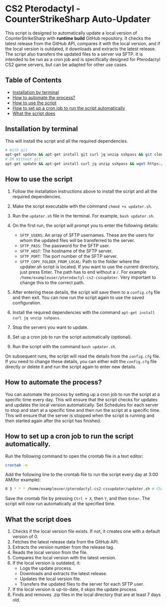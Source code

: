 # CS2 Pterodactyl - CounterStrikeSharp Auto-Updater

This script is designed to automatically update a local version of CounterStrikeSharp with **runtime build** GitHub repository. It checks the latest release from the GitHub API, compares it with the local version, and if the local version is outdated, it downloads and extracts the latest release. The script also transfers the updated files to a server via SFTP. It is intended to be run as a cron job and is specifically designed for Pterodactyl CS2 game servers, but can be adapted for other use cases.

## Table of Contents
- [Installation by terminal](#installation-by-terminal)
- [How to automate the process?](#how-to-automate-the-process)
- [How to use the script](#how-to-use-the-script)
- [How to set up a cron job to run the script automatically](#how-to-set-up-a-cron-job-to-run-the-script-automatically)
- [What the script does](#what-the-script-does)

## Installation by terminal
This will install the script and all the required dependencies.
```bash
# With git
apt-get update && apt-get install git curl jq unzip sshpass && git clone https://github.com/pimpmyname3/pterodactyl-cs2-cssupdater.git && cd pterodactyl-cs2-cssupdater && chmod +x updater.sh
# OR Without git
apt-get update && apt-get install curl jq unzip sshpass && wget https://raw.githubusercontent.com/pimpmyname3/pterodactyl-cs2-cssupdater/main/updater.sh && mkdir pterodactyl-cs2-cssupdater && mv updater.sh pterodactyl-cs2-cssupdater && cd pterodactyl-cs2-cssupdater && chmod +x updater.sh
```

## How to use the script

1. Follow the installation instructions above to install the script and all the required dependencies.
2. Make the script executable with the command `chmod +x updater.sh`.
3. Run the `updater.sh` file in the terminal. For example, `bash updater.sh`.
4. On the first run, the script will prompt you to enter the following details:
    - `SFTP_USERS`: An array of SFTP usernames. These are the users for whom the updated files will be transferred to the server.
    - `SFTP_PASS`: The password for the SFTP user.
    - `SFTP_HOST`: The hostname of the SFTP server.
    - `SFTP_PORT`: The port number of the SFTP server.
    - `SFTP_COPY_FOLDER_FROM_LOCAL`: Path to the folder where the updater.sh script is located. If you want to use the current directory, just press Enter. The path has to end without a `/`. For example `/home/exampleuser/pterodactyl-cs2-cssupdater`. Very important to change this to the correct path.

5. After entering these details, the script will save them to a `config.cfg` file and then exit. You can now run the script again to use the saved configuration.
6. Install the required dependencies with the command `apt-get install curl jq unzip sshpass`.
7. Stop the servers you want to update.
8. Set up a cron job to run the script automatically (optional).
9. Run the script with the command `bash updater.sh`.

On subsequent runs, the script will read the details from the `config.cfg` file. If you need to change these details, you can either edit the `config.cfg` file directly or delete it and run the script again to enter new details.

## How to automate the process?

You can automate the process by setting up a cron job to run the script at a specific time every day. This will ensure that the script checks for updates and updates the local version automatically. Set Schedules for each server to stop and start at a specific time and then run the script at a specific time. This will ensure that the server is stopped when the script is running and then started again after the script has finished.

## How to set up a cron job to run the script automatically.
Run the following command to open the crontab file in a text editor:
```bash
crontab -e
```
Add the following line to the crontab file to run the script every day at 3:00 AM(for example):
```bash
0 3 * * * /home/exampleuser/pterodactyl-cs2-cssupdater/updater.sh # Change this path to the location of your updater.sh file
```
Save the crontab file by pressing `Ctrl + X`, then `Y`, and then `Enter`. The script will now run automatically at the specified time.

## What the script does

1. Checks if the local version file exists. If not, it creates one with a default version of 0.
2. Fetches the latest release data from the GitHub API.
3. Extracts the version number from the release tag.
4. Reads the local version from the file.
5. Compares the local version with the latest version.
6. If the local version is outdated, it:
    - Logs the update process.
    - Downloads and extracts the latest release.
    - Updates the local version file.
    - Transfers the updated files to the server for each SFTP user.
7. If the local version is up-to-date, it skips the update process.
8. Finds and removes .zip files in the local directory that are at least 7 days old.